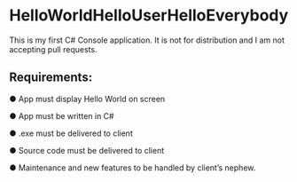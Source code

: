 # HelloWorldHelloUserHelloEverybody

This is my first C# Console application. It is not for distribution and I am not accepting pull
requests.

## Requirements:

● App must display Hello World on screen

● App must be written in C#

● .exe must be delivered to client

● Source code must be delivered to client

● Maintenance and new features to be handled by client’s nephew.
